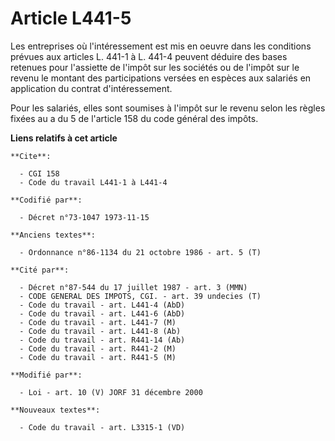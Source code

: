 # Article L441-5

Les entreprises où l'intéressement est mis en oeuvre dans les conditions prévues aux articles L. 441-1 à L. 441-4 peuvent
déduire des bases retenues pour l'assiette de l'impôt sur les sociétés ou de l'impôt sur le revenu le montant des
participations versées en espèces aux salariés en application du contrat d'intéressement.

Pour les salariés, elles sont soumises à l'impôt sur le revenu selon les règles fixées au a du 5 de l'article 158 du code
général des impôts.

**Liens relatifs à cet article**

	**Cite**:

	  - CGI 158
	  - Code du travail L441-1 à L441-4

	**Codifié par**:

	  - Décret n°73-1047 1973-11-15

	**Anciens textes**:

	  - Ordonnance n°86-1134 du 21 octobre 1986 - art. 5 (T)

	**Cité par**:

	  - Décret n°87-544 du 17 juillet 1987 - art. 3 (MMN)
	  - CODE GENERAL DES IMPOTS, CGI. - art. 39 undecies (T)
	  - Code du travail - art. L441-4 (AbD)
	  - Code du travail - art. L441-6 (AbD)
	  - Code du travail - art. L441-7 (M)
	  - Code du travail - art. L441-8 (Ab)
	  - Code du travail - art. R441-14 (Ab)
	  - Code du travail - art. R441-2 (M)
	  - Code du travail - art. R441-5 (M)

	**Modifié par**:

	  - Loi - art. 10 (V) JORF 31 décembre 2000

	**Nouveaux textes**:

	  - Code du travail - art. L3315-1 (VD)
